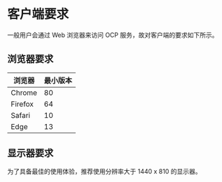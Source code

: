 客户端要求
==========================

一般用户会通过 Web 浏览器来访问 OCP 服务，故对客户端的要求如下所示。

浏览器要求
--------------------------

| **浏览器** | **最小版本** |
|---------|----------|
| Chrome  | 80       |
| Firefox | 64       |
| Safari  | 10       |
| Edge    | 13       |

显示器要求
--------------------------

为了具备最佳的使用体验，推荐使用分辨率大于 1440 x 810 的显示器。
